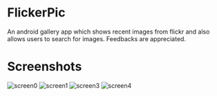# FlickerPic
An android gallery app which shows recent images from flickr and also allows users to search for images.
Feedbacks are appreciated.
# Screenshots

![screen0](https://user-images.githubusercontent.com/20628833/44055023-c91ea00a-9f61-11e8-8c49-5ef64c9d9b4e.png)
![screen1](https://user-images.githubusercontent.com/20628833/44055024-c946ce0e-9f61-11e8-9807-87f63108900b.png)
![screen3](https://user-images.githubusercontent.com/20628833/44055025-c96ebe1e-9f61-11e8-8780-f2d4977f6257.png)
![screen4](https://user-images.githubusercontent.com/20628833/44055026-c99a6442-9f61-11e8-865d-5e470b5c2ab4.png)

